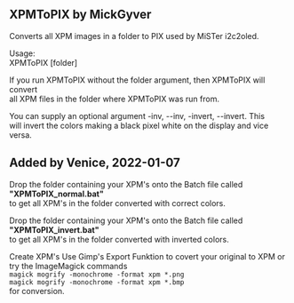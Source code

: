 XPMToPIX by MickGyver
---------------------------
Converts all XPM images in a folder to PIX used by MiSTer i2c2oled.  
  
Usage:  
XPMToPIX [folder]  

If you run XPMToPIX without the folder argument, then XPMToPIX will convert  
all XPM files in the folder where XPMToPIX was run from.  
  
You can supply an optional argument -inv, --inv, -invert, --invert. This  
will invert the colors making a black pixel white on the display and vice  
versa.  
  
  
Added by Venice, 2022-01-07
------------------------------
Drop the folder containing your XPM's onto the Batch file called **"XPMToPIX_normal.bat"**   
to get all XPM's in the folder converted with correct colors.  
  
Drop the folder containing your XPM's onto the Batch file called **"XPMToPIX_invert.bat"**   
to get all XPM's in the folder converted with inverted colors.  

Create XPM's
Use Gimp's Export Funktion to covert your original to XPM or try the ImageMagick commands  
`magick mogrify -monochrome -format xpm *.png`  
`magick mogrify -monochrome -format xpm *.bmp`  
for conversion.
  